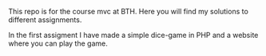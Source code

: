 This repo is for the course mvc at BTH. Here you will find my solutions to different assignments.

In the first assigment I have made a simple dice-game in PHP and a website where you can play the game. 